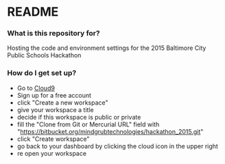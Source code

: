 # README #

### What is this repository for? ###

Hosting the code and environment settings for the 2015 Baltimore City Public Schools Hackathon

### How do I get set up? ###

* Go to [Cloud9](https://c9.io/web/sign-up/free)
* Sign up for a free account
* click "Create a new workspace"
* give your workspace a title
* decide if this workspace is public or private
* fill the "Clone from Git or Mercurial URL" field with "https://bitbucket.org/mindgrubtechnologies/hackathon_2015.git"
* click "Create workspace"
* go back to your dashboard by clicking the cloud icon in the upper right
* re open your workspace
